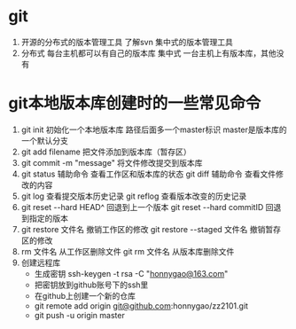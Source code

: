 # git
1. 开源的分布式的版本管理工具 了解svn 集中式的版本管理工具
2. 分布式 每台主机都可以有自己的版本库  集中式 一台主机上有版本库，其他没有
# git本地版本库创建时的一些常见命令
1. git init 初始化一个本地版本库  路径后面多一个master标识 master是版本库的一个默认分支
2. git add filename 把文件添加到版本库（暂存区）
3. git commit -m "message" 将文件修改提交到版本库
4. git status 辅助命令 查看工作区和版本库的状态   git diff 辅助命令 查看文件修改的内容
5. git log 查看提交版本历史记录  git reflog 查看版本改变的历史记录
6. git reset --hard HEAD^ 回退到上一个版本  git reset --hard commitID 回退到指定的版本
7. git restore 文件名  撤销工作区的修改   git restore --staged 文件名 撤销暂存区的修改
8. rm 文件名  从工作区删除文件  git rm 文件名  从版本库删除文件 
9. 创建远程库  
    + 生成密钥 ssh-keygen -t rsa -C "honnygao@163.com"  
    + 把密钥放到github账号下的ssh里
    + 在github上创建一个新的仓库  
    + git remote add origin git@github.com:honnygao/zz2101.git  
    + git push -u origin master
